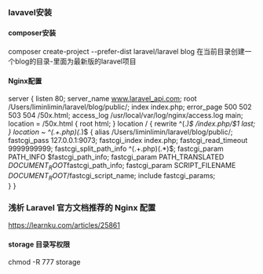 ### lavavel安装
#### composer安装
composer create-project --prefer-dist laravel/laravel blog
在当前目录创建一个blog的目录-里面为最新版的laravel项目

#### Nginx配置
server {
    listen       80;
    server_name  www.laravel_api.com;
    root         /Users/liminlimin/laravel/blog/public/;
    index index.php;
    error_page 500 502 503 504 /50x.html;
    access_log  /usr/local/var/log/nginx/access.log  main;
    location = /50x.html {
        root html;
    }
    location / {
        rewrite ^(.*)$ /index.php/$1 last;        
    }
    location ~ ^(.+\.php)(.*)$ {
        alias /Users/liminlimin/laravel/blog/public/;
        fastcgi_pass 127.0.0.1:9073;
        fastcgi_index index.php;
        fastcgi_read_timeout 9999999999;
        fastcgi_split_path_info ^(.+\.php)(.*)$;
        fastcgi_param PATH_INFO $fastcgi_path_info;
        fastcgi_param PATH_TRANSLATED $DOCUMENT_ROOT$fastcgi_path_info;
        fastcgi_param SCRIPT_FILENAME $DOCUMENT_ROOT/$fastcgi_script_name;
        include fastcgi_params;   
    }
}
### 浅析 Laravel 官方文档推荐的 Nginx 配置
https://learnku.com/articles/25861
#### storage 目录写权限
chmod -R 777 storage
